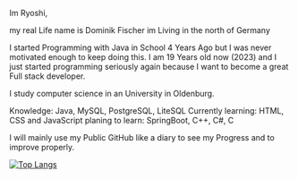 Im Ryoshi,

my real Life name is Dominik Fischer im Living in the north of Germany

I started Programming with Java in School 4 Years Ago but I was never motivated enough to keep doing this.
I am 19 Years old now (2023) and I just started programming seriously again because I want to become a great Full stack
developer.

I study computer science in an University in Oldenburg.

Knowledge: Java, MySQL, PostgreSQL, LiteSQL
Currently learning: HTML, CSS and JavaScript
planing to learn: SpringBoot, C++, C#, C

I will mainly use my Public GitHub like a diary to see my Progress and to improve properly.

[![Top Langs](https://github-readme-stats-git-masterrstaa-rickstaa.vercel.app/api/top-langs/?username=Ry0sh1)](https://github.com/Ry0sh1/github-readme-stats)
